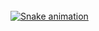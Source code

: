 <div>
  <a href="https://github.com/erenercn">
   
</div>
  
</br>

<div> 
  
 </br>
</br>
 
  ![Snake animation](https://github.com/eagrundy/eagrundy/blob/output/github-contribution-grid-snake.svg)
 
</div>
